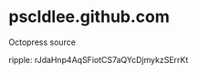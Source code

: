 pscldlee.github.com
===================

Octopress source

ripple: rJdaHnp4AqSFiotCS7aQYcDjmykzSErrKt
